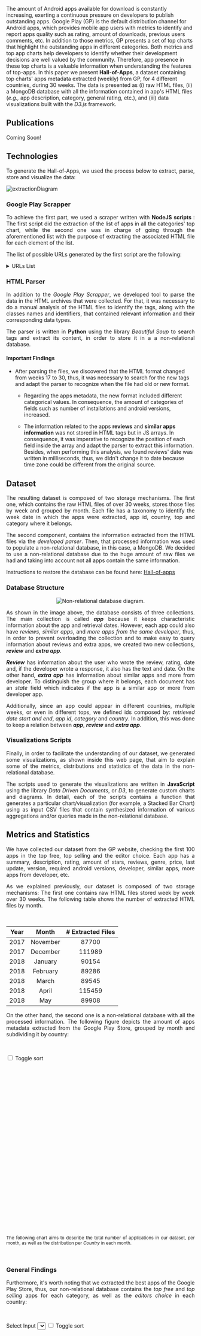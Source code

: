 
The amount of Android apps available for download is constantly increasing, exerting a continuous pressure on developers to publish outstanding apps. Google Play (GP) is the default distribution channel for Android apps, which provides mobile app users  with metrics to identify and report apps quality such as rating, amount of downloads, previous users comments, etc. In addition to those metrics, GP presents a set of top charts that highlight the outstanding apps in different categories. Both metrics and top app charts help developers to identify whether their development decisions are well valued by the community. Therefore, app presence in these top charts is a valuable information when understanding the features of top-apps. In this paper we present **Hall-of-Apps**, a dataset containing top charts' apps metadata extracted (weekly) from GP, for 4 different countries, during 30 weeks. The data is presented as (i) raw HTML files, (ii) a MongoDB database with all the information contained in app's HTML files (_e.g.,_ app description, category, general rating, etc.), and (iii) data visualizations built with the _D3.js_ framework.

## Publications
<p align="justify">
Coming Soon!
</p>

## Technologies
<p align="justify">
To generate the Hall-of-Apps, we used the process below to extract, parse, store and visualize the data:
</p>

![extractionDiagram](/assets/imgs/structural/extraction.jpg)

### Google Play Scrapper
<p align="justify">
  To achieve the first part, we used a scraper written with <strong>NodeJS scripts </strong>: The first script did the extraction of the list of apps in all the categories' top chart, while the second one was in charge of going through the aforementioned list with the purpose of extracting the associated HTML file for each element of the list.
</p>

<p align="justify">
The list of possible URLs generated by the first script are the following:
</p>

<details>
  <summary>URLs List</summary> <blockquote>
  
  ```yaml
[
    {
        "id": 1,
        "pathName": "editorChoice",
        "path": "https://play.google.com/store/apps/collection/promotion_3002800_editors_choice_apps?hl=en&gl=co",
        "country": "co"
    },
    {
        "id": 2,
        "pathName": "general_topFree",
        "path": "https://play.google.com/store/apps/collection/topselling_free?hl=en&gl=co",
        "country": "co"
    },
    {
        "id": 3,
        "pathName": "general_topSelling",
        "path": "https://play.google.com/store/apps/collection/topselling_paid?hl=en&gl=co",
        "country": "co"
    },
    {
        "id": 4,
        "pathName": "art_and_design_topFree",
        "path": "https://play.google.com/store/apps/category/ART_AND_DESIGN/collection/topselling_free?hl=en&gl=co",
        "country": "co"
    },
    {
        "id": 5,
        "pathName": "art_and_design_topSelling",
        "path": "https://play.google.com/store/apps/category/ART_AND_DESIGN/collection/topselling_paid?hl=en&gl=co",
        "country": "co"
    },
    {
        "id": 6,
        "pathName": "auto_and_vehicles_topFree",
        "path": "https://play.google.com/store/apps/category/AUTO_AND_VEHICLES/collection/topselling_free?hl=en&gl=co",
        "country": "co"
    },
    {
        "id": 7,
        "pathName": "auto_and_vehicles_topSelling",
        "path": "https://play.google.com/store/apps/category/AUTO_AND_VEHICLES/collection/topselling_paid?hl=en&gl=co",
        "country": "co"
    },
    {
        "id": 8,
        "pathName": "beauty_topFree",
        "path": "https://play.google.com/store/apps/category/BEAUTY/collection/topselling_free?hl=en&gl=co",
        "country": "co"
    },
    {
        "id": 9,
        "pathName": "beauty_topSelling",
        "path": "https://play.google.com/store/apps/category/BEAUTY/collection/topselling_paid?hl=en&gl=co",
        "country": "co"
    },
    {
        "id": 10,
        "pathName": "books_and_reference_topFree",
        "path": "https://play.google.com/store/apps/category/BOOKS_AND_REFERENCE/collection/topselling_free?hl=en&gl=co",
        "country": "co"
    },
    {
        "id": 11,
        "pathName": "books_and_reference_topSelling",
        "path": "https://play.google.com/store/apps/category/BOOKS_AND_REFERENCE/collection/topselling_paid?hl=en&gl=co",
        "country": "co"
    },
    {
        "id": 12,
        "pathName": "business_topFree",
        "path": "https://play.google.com/store/apps/category/BUSINESS/collection/topselling_free?hl=en&gl=co",
        "country": "co"
    },
    {
        "id": 13,
        "pathName": "business_topSelling",
        "path": "https://play.google.com/store/apps/category/BUSINESS/collection/topselling_paid?hl=en&gl=co",
        "country": "co"
    },
    {
        "id": 14,
        "pathName": "comics_topFree",
        "path": "https://play.google.com/store/apps/category/COMICS/collection/topselling_free?hl=en&gl=co",
        "country": "co"
    },
    {
        "id": 15,
        "pathName": "comics_topSelling",
        "path": "https://play.google.com/store/apps/category/COMICS/collection/topselling_paid?hl=en&gl=co",
        "country": "co"
    },
    {
        "id": 16,
        "pathName": "communication_topFree",
        "path": "https://play.google.com/store/apps/category/COMMUNICATION/collection/topselling_free?hl=en&gl=co",
        "country": "co"
    },
    {
        "id": 17,
        "pathName": "communication_topSelling",
        "path": "https://play.google.com/store/apps/category/COMMUNICATION/collection/topselling_paid?hl=en&gl=co",
        "country": "co"
    },
    {
        "id": 18,
        "pathName": "dating_topFree",
        "path": "https://play.google.com/store/apps/category/DATING/collection/topselling_free?hl=en&gl=co",
        "country": "co"
    },
    {
        "id": 19,
        "pathName": "dating_topSelling",
        "path": "https://play.google.com/store/apps/category/DATING/collection/topselling_paid?hl=en&gl=co",
        "country": "co"
    },
    {
        "id": 20,
        "pathName": "education_topFree",
        "path": "https://play.google.com/store/apps/category/EDUCATION/collection/topselling_free?hl=en&gl=co",
        "country": "co"
    },
    {
        "id": 21,
        "pathName": "education_topSelling",
        "path": "https://play.google.com/store/apps/category/EDUCATION/collection/topselling_paid?hl=en&gl=co",
        "country": "co"
    },
    {
        "id": 22,
        "pathName": "entertainment_topFree",
        "path": "https://play.google.com/store/apps/category/ENTERTAINMENT/collection/topselling_free?hl=en&gl=co",
        "country": "co"
    },
    {
        "id": 23,
        "pathName": "entertainment_topSelling",
        "path": "https://play.google.com/store/apps/category/ENTERTAINMENT/collection/topselling_paid?hl=en&gl=co",
        "country": "co"
    },
    {
        "id": 24,
        "pathName": "events_topFree",
        "path": "https://play.google.com/store/apps/category/EVENTS/collection/topselling_free?hl=en&gl=co",
        "country": "co"
    },
    {
        "id": 25,
        "pathName": "events_topSelling",
        "path": "https://play.google.com/store/apps/category/EVENTS/collection/topselling_paid?hl=en&gl=co",
        "country": "co"
    },
    {
        "id": 26,
        "pathName": "finance_topFree",
        "path": "https://play.google.com/store/apps/category/FINANCE/collection/topselling_free?hl=en&gl=co",
        "country": "co"
    },
    {
        "id": 27,
        "pathName": "finance_topSelling",
        "path": "https://play.google.com/store/apps/category/FINANCE/collection/topselling_paid?hl=en&gl=co",
        "country": "co"
    },
    {
        "id": 28,
        "pathName": "food_and_drink_topFree",
        "path": "https://play.google.com/store/apps/category/FOOD_AND_DRINK/collection/topselling_free?hl=en&gl=co",
        "country": "co"
    },
    {
        "id": 29,
        "pathName": "food_and_drink_topSelling",
        "path": "https://play.google.com/store/apps/category/FOOD_AND_DRINK/collection/topselling_paid?hl=en&gl=co",
        "country": "co"
    },
    {
        "id": 30,
        "pathName": "health_and_fitness_topFree",
        "path": "https://play.google.com/store/apps/category/HEALTH_AND_FITNESS/collection/topselling_free?hl=en&gl=co",
        "country": "co"
    },
    {
        "id": 31,
        "pathName": "health_and_fitness_topSelling",
        "path": "https://play.google.com/store/apps/category/HEALTH_AND_FITNESS/collection/topselling_paid?hl=en&gl=co",
        "country": "co"
    },
    {
        "id": 32,
        "pathName": "house_and_home_topFree",
        "path": "https://play.google.com/store/apps/category/HOUSE_AND_HOME/collection/topselling_free?hl=en&gl=co",
        "country": "co"
    },
    {
        "id": 33,
        "pathName": "house_and_home_topSelling",
        "path": "https://play.google.com/store/apps/category/HOUSE_AND_HOME/collection/topselling_paid?hl=en&gl=co",
        "country": "co"
    },
    {
        "id": 34,
        "pathName": "libraries_and_demo_topFree",
        "path": "https://play.google.com/store/apps/category/LIBRARIES_AND_DEMO/collection/topselling_free?hl=en&gl=co",
        "country": "co"
    },
    {
        "id": 35,
        "pathName": "libraries_and_demo_topSelling",
        "path": "https://play.google.com/store/apps/category/LIBRARIES_AND_DEMO/collection/topselling_paid?hl=en&gl=co",
        "country": "co"
    },
    {
        "id": 36,
        "pathName": "lifestyle_topFree",
        "path": "https://play.google.com/store/apps/category/LIFESTYLE/collection/topselling_free?hl=en&gl=co",
        "country": "co"
    },
    {
        "id": 37,
        "pathName": "lifestyle_topSelling",
        "path": "https://play.google.com/store/apps/category/LIFESTYLE/collection/topselling_paid?hl=en&gl=co",
        "country": "co"
    },
    {
        "id": 38,
        "pathName": "maps_and_navigation_topFree",
        "path": "https://play.google.com/store/apps/category/MAPS_AND_NAVIGATION/collection/topselling_free?hl=en&gl=co",
        "country": "co"
    },
    {
        "id": 39,
        "pathName": "maps_and_navigation_topSelling",
        "path": "https://play.google.com/store/apps/category/MAPS_AND_NAVIGATION/collection/topselling_paid?hl=en&gl=co",
        "country": "co"
    },
    {
        "id": 40,
        "pathName": "medical_topFree",
        "path": "https://play.google.com/store/apps/category/MEDICAL/collection/topselling_free?hl=en&gl=co",
        "country": "co"
    },
    {
        "id": 41,
        "pathName": "medical_topSelling",
        "path": "https://play.google.com/store/apps/category/MEDICAL/collection/topselling_paid?hl=en&gl=co",
        "country": "co"
    },
    {
        "id": 42,
        "pathName": "music_and_audio_topFree",
        "path": "https://play.google.com/store/apps/category/MUSIC_AND_AUDIO/collection/topselling_free?hl=en&gl=co",
        "country": "co"
    },
    {
        "id": 43,
        "pathName": "music_and_audio_topSelling",
        "path": "https://play.google.com/store/apps/category/MUSIC_AND_AUDIO/collection/topselling_paid?hl=en&gl=co",
        "country": "co"
    },
    {
        "id": 44,
        "pathName": "news_and_magazines_topFree",
        "path": "https://play.google.com/store/apps/category/NEWS_AND_MAGAZINES/collection/topselling_free?hl=en&gl=co",
        "country": "co"
    },
    {
        "id": 45,
        "pathName": "news_and_magazines_topSelling",
        "path": "https://play.google.com/store/apps/category/NEWS_AND_MAGAZINES/collection/topselling_paid?hl=en&gl=co",
        "country": "co"
    },
    {
        "id": 46,
        "pathName": "parenting_topFree",
        "path": "https://play.google.com/store/apps/category/PARENTING/collection/topselling_free?hl=en&gl=co",
        "country": "co"
    },
    {
        "id": 47,
        "pathName": "parenting_topSelling",
        "path": "https://play.google.com/store/apps/category/PARENTING/collection/topselling_paid?hl=en&gl=co",
        "country": "co"
    },
    {
        "id": 48,
        "pathName": "personalization_topFree",
        "path": "https://play.google.com/store/apps/category/PERSONALIZATION/collection/topselling_free?hl=en&gl=co",
        "country": "co"
    },
    {
        "id": 49,
        "pathName": "personalization_topSelling",
        "path": "https://play.google.com/store/apps/category/PERSONALIZATION/collection/topselling_paid?hl=en&gl=co",
        "country": "co"
    },
    {
        "id": 50,
        "pathName": "photography_topFree",
        "path": "https://play.google.com/store/apps/category/PHOTOGRAPHY/collection/topselling_free?hl=en&gl=co",
        "country": "co"
    },
    {
        "id": 51,
        "pathName": "photography_topSelling",
        "path": "https://play.google.com/store/apps/category/PHOTOGRAPHY/collection/topselling_paid?hl=en&gl=co",
        "country": "co"
    },
    {
        "id": 52,
        "pathName": "productivity_topFree",
        "path": "https://play.google.com/store/apps/category/PRODUCTIVITY/collection/topselling_free?hl=en&gl=co",
        "country": "co"
    },
    {
        "id": 53,
        "pathName": "productivity_topSelling",
        "path": "https://play.google.com/store/apps/category/PRODUCTIVITY/collection/topselling_paid?hl=en&gl=co",
        "country": "co"
    },
    {
        "id": 54,
        "pathName": "shopping_topFree",
        "path": "https://play.google.com/store/apps/category/SHOPPING/collection/topselling_free?hl=en&gl=co",
        "country": "co"
    },
    {
        "id": 55,
        "pathName": "shopping_topSelling",
        "path": "https://play.google.com/store/apps/category/SHOPPING/collection/topselling_paid?hl=en&gl=co",
        "country": "co"
    },
    {
        "id": 56,
        "pathName": "social_topFree",
        "path": "https://play.google.com/store/apps/category/SOCIAL/collection/topselling_free?hl=en&gl=co",
        "country": "co"
    },
    {
        "id": 57,
        "pathName": "social_topSelling",
        "path": "https://play.google.com/store/apps/category/SOCIAL/collection/topselling_paid?hl=en&gl=co",
        "country": "co"
    },
    {
        "id": 58,
        "pathName": "sports_topFree",
        "path": "https://play.google.com/store/apps/category/SPORTS/collection/topselling_free?hl=en&gl=co",
        "country": "co"
    },
    {
        "id": 59,
        "pathName": "sports_topSelling",
        "path": "https://play.google.com/store/apps/category/SPORTS/collection/topselling_paid?hl=en&gl=co",
        "country": "co"
    },
    {
        "id": 60,
        "pathName": "tools_topFree",
        "path": "https://play.google.com/store/apps/category/TOOLS/collection/topselling_free?hl=en&gl=co",
        "country": "co"
    },
    {
        "id": 61,
        "pathName": "tools_topSelling",
        "path": "https://play.google.com/store/apps/category/TOOLS/collection/topselling_paid?hl=en&gl=co",
        "country": "co"
    },
    {
        "id": 62,
        "pathName": "travel_and_local_topFree",
        "path": "https://play.google.com/store/apps/category/TRAVEL_AND_LOCAL/collection/topselling_free?hl=en&gl=co",
        "country": "co"
    },
    {
        "id": 63,
        "pathName": "travel_and_local_topSelling",
        "path": "https://play.google.com/store/apps/category/TRAVEL_AND_LOCAL/collection/topselling_paid?hl=en&gl=co",
        "country": "co"
    },
    {
        "id": 64,
        "pathName": "video_players_topFree",
        "path": "https://play.google.com/store/apps/category/VIDEO_PLAYERS/collection/topselling_free?hl=en&gl=co",
        "country": "co"
    },
    {
        "id": 65,
        "pathName": "video_players_topSelling",
        "path": "https://play.google.com/store/apps/category/VIDEO_PLAYERS/collection/topselling_paid?hl=en&gl=co",
        "country": "co"
    },
    {
        "id": 66,
        "pathName": "weather_topFree",
        "path": "https://play.google.com/store/apps/category/WEATHER/collection/topselling_free?hl=en&gl=co",
        "country": "co"
    },
    {
        "id": 67,
        "pathName": "weather_topSelling",
        "path": "https://play.google.com/store/apps/category/WEATHER/collection/topselling_paid?hl=en&gl=co",
        "country": "co"
    },
    {
        "id": 68,
        "pathName": "editorChoice",
        "path": "https://play.google.com/store/apps/collection/promotion_3002800_editors_choice_apps?hl=en&gl=us",
        "country": "us"
    },
    {
        "id": 69,
        "pathName": "general_topFree",
        "path": "https://play.google.com/store/apps/collection/topselling_free?hl=en&gl=us",
        "country": "us"
    },
    {
        "id": 70,
        "pathName": "general_topSelling",
        "path": "https://play.google.com/store/apps/collection/topselling_paid?hl=en&gl=us",
        "country": "us"
    },
    {
        "id": 71,
        "pathName": "art_and_design_topFree",
        "path": "https://play.google.com/store/apps/category/ART_AND_DESIGN/collection/topselling_free?hl=en&gl=us",
        "country": "us"
    },
    {
        "id": 72,
        "pathName": "art_and_design_topSelling",
        "path": "https://play.google.com/store/apps/category/ART_AND_DESIGN/collection/topselling_paid?hl=en&gl=us",
        "country": "us"
    },
    {
        "id": 73,
        "pathName": "auto_and_vehicles_topFree",
        "path": "https://play.google.com/store/apps/category/AUTO_AND_VEHICLES/collection/topselling_free?hl=en&gl=us",
        "country": "us"
    },
    {
        "id": 74,
        "pathName": "auto_and_vehicles_topSelling",
        "path": "https://play.google.com/store/apps/category/AUTO_AND_VEHICLES/collection/topselling_paid?hl=en&gl=us",
        "country": "us"
    },
    {
        "id": 75,
        "pathName": "beauty_topFree",
        "path": "https://play.google.com/store/apps/category/BEAUTY/collection/topselling_free?hl=en&gl=us",
        "country": "us"
    },
    {
        "id": 76,
        "pathName": "beauty_topSelling",
        "path": "https://play.google.com/store/apps/category/BEAUTY/collection/topselling_paid?hl=en&gl=us",
        "country": "us"
    },
    {
        "id": 77,
        "pathName": "books_and_reference_topFree",
        "path": "https://play.google.com/store/apps/category/BOOKS_AND_REFERENCE/collection/topselling_free?hl=en&gl=us",
        "country": "us"
    },
    {
        "id": 78,
        "pathName": "books_and_reference_topSelling",
        "path": "https://play.google.com/store/apps/category/BOOKS_AND_REFERENCE/collection/topselling_paid?hl=en&gl=us",
        "country": "us"
    },
    {
        "id": 79,
        "pathName": "business_topFree",
        "path": "https://play.google.com/store/apps/category/BUSINESS/collection/topselling_free?hl=en&gl=us",
        "country": "us"
    },
    {
        "id": 80,
        "pathName": "business_topSelling",
        "path": "https://play.google.com/store/apps/category/BUSINESS/collection/topselling_paid?hl=en&gl=us",
        "country": "us"
    },
    {
        "id": 81,
        "pathName": "comics_topFree",
        "path": "https://play.google.com/store/apps/category/COMICS/collection/topselling_free?hl=en&gl=us",
        "country": "us"
    },
    {
        "id": 82,
        "pathName": "comics_topSelling",
        "path": "https://play.google.com/store/apps/category/COMICS/collection/topselling_paid?hl=en&gl=us",
        "country": "us"
    },
    {
        "id": 83,
        "pathName": "communication_topFree",
        "path": "https://play.google.com/store/apps/category/COMMUNICATION/collection/topselling_free?hl=en&gl=us",
        "country": "us"
    },
    {
        "id": 84,
        "pathName": "communication_topSelling",
        "path": "https://play.google.com/store/apps/category/COMMUNICATION/collection/topselling_paid?hl=en&gl=us",
        "country": "us"
    },
    {
        "id": 85,
        "pathName": "dating_topFree",
        "path": "https://play.google.com/store/apps/category/DATING/collection/topselling_free?hl=en&gl=us",
        "country": "us"
    },
    {
        "id": 86,
        "pathName": "dating_topSelling",
        "path": "https://play.google.com/store/apps/category/DATING/collection/topselling_paid?hl=en&gl=us",
        "country": "us"
    },
    {
        "id": 87,
        "pathName": "education_topFree",
        "path": "https://play.google.com/store/apps/category/EDUCATION/collection/topselling_free?hl=en&gl=us",
        "country": "us"
    },
    {
        "id": 88,
        "pathName": "education_topSelling",
        "path": "https://play.google.com/store/apps/category/EDUCATION/collection/topselling_paid?hl=en&gl=us",
        "country": "us"
    },
    {
        "id": 89,
        "pathName": "entertainment_topFree",
        "path": "https://play.google.com/store/apps/category/ENTERTAINMENT/collection/topselling_free?hl=en&gl=us",
        "country": "us"
    },
    {
        "id": 90,
        "pathName": "entertainment_topSelling",
        "path": "https://play.google.com/store/apps/category/ENTERTAINMENT/collection/topselling_paid?hl=en&gl=us",
        "country": "us"
    },
    {
        "id": 91,
        "pathName": "events_topFree",
        "path": "https://play.google.com/store/apps/category/EVENTS/collection/topselling_free?hl=en&gl=us",
        "country": "us"
    },
    {
        "id": 92,
        "pathName": "events_topSelling",
        "path": "https://play.google.com/store/apps/category/EVENTS/collection/topselling_paid?hl=en&gl=us",
        "country": "us"
    },
    {
        "id": 93,
        "pathName": "finance_topFree",
        "path": "https://play.google.com/store/apps/category/FINANCE/collection/topselling_free?hl=en&gl=us",
        "country": "us"
    },
    {
        "id": 94,
        "pathName": "finance_topSelling",
        "path": "https://play.google.com/store/apps/category/FINANCE/collection/topselling_paid?hl=en&gl=us",
        "country": "us"
    },
    {
        "id": 95,
        "pathName": "food_and_drink_topFree",
        "path": "https://play.google.com/store/apps/category/FOOD_AND_DRINK/collection/topselling_free?hl=en&gl=us",
        "country": "us"
    },
    {
        "id": 96,
        "pathName": "food_and_drink_topSelling",
        "path": "https://play.google.com/store/apps/category/FOOD_AND_DRINK/collection/topselling_paid?hl=en&gl=us",
        "country": "us"
    },
    {
        "id": 97,
        "pathName": "health_and_fitness_topFree",
        "path": "https://play.google.com/store/apps/category/HEALTH_AND_FITNESS/collection/topselling_free?hl=en&gl=us",
        "country": "us"
    },
    {
        "id": 98,
        "pathName": "health_and_fitness_topSelling",
        "path": "https://play.google.com/store/apps/category/HEALTH_AND_FITNESS/collection/topselling_paid?hl=en&gl=us",
        "country": "us"
    },
    {
        "id": 99,
        "pathName": "house_and_home_topFree",
        "path": "https://play.google.com/store/apps/category/HOUSE_AND_HOME/collection/topselling_free?hl=en&gl=us",
        "country": "us"
    },
    {
        "id": 100,
        "pathName": "house_and_home_topSelling",
        "path": "https://play.google.com/store/apps/category/HOUSE_AND_HOME/collection/topselling_paid?hl=en&gl=us",
        "country": "us"
    },
    {
        "id": 101,
        "pathName": "libraries_and_demo_topFree",
        "path": "https://play.google.com/store/apps/category/LIBRARIES_AND_DEMO/collection/topselling_free?hl=en&gl=us",
        "country": "us"
    },
    {
        "id": 102,
        "pathName": "libraries_and_demo_topSelling",
        "path": "https://play.google.com/store/apps/category/LIBRARIES_AND_DEMO/collection/topselling_paid?hl=en&gl=us",
        "country": "us"
    },
    {
        "id": 103,
        "pathName": "lifestyle_topFree",
        "path": "https://play.google.com/store/apps/category/LIFESTYLE/collection/topselling_free?hl=en&gl=us",
        "country": "us"
    },
    {
        "id": 104,
        "pathName": "lifestyle_topSelling",
        "path": "https://play.google.com/store/apps/category/LIFESTYLE/collection/topselling_paid?hl=en&gl=us",
        "country": "us"
    },
    {
        "id": 105,
        "pathName": "maps_and_navigation_topFree",
        "path": "https://play.google.com/store/apps/category/MAPS_AND_NAVIGATION/collection/topselling_free?hl=en&gl=us",
        "country": "us"
    },
    {
        "id": 106,
        "pathName": "maps_and_navigation_topSelling",
        "path": "https://play.google.com/store/apps/category/MAPS_AND_NAVIGATION/collection/topselling_paid?hl=en&gl=us",
        "country": "us"
    },
    {
        "id": 107,
        "pathName": "medical_topFree",
        "path": "https://play.google.com/store/apps/category/MEDICAL/collection/topselling_free?hl=en&gl=us",
        "country": "us"
    },
    {
        "id": 108,
        "pathName": "medical_topSelling",
        "path": "https://play.google.com/store/apps/category/MEDICAL/collection/topselling_paid?hl=en&gl=us",
        "country": "us"
    },
    {
        "id": 109,
        "pathName": "music_and_audio_topFree",
        "path": "https://play.google.com/store/apps/category/MUSIC_AND_AUDIO/collection/topselling_free?hl=en&gl=us",
        "country": "us"
    },
    {
        "id": 110,
        "pathName": "music_and_audio_topSelling",
        "path": "https://play.google.com/store/apps/category/MUSIC_AND_AUDIO/collection/topselling_paid?hl=en&gl=us",
        "country": "us"
    },
    {
        "id": 111,
        "pathName": "news_and_magazines_topFree",
        "path": "https://play.google.com/store/apps/category/NEWS_AND_MAGAZINES/collection/topselling_free?hl=en&gl=us",
        "country": "us"
    },
    {
        "id": 112,
        "pathName": "news_and_magazines_topSelling",
        "path": "https://play.google.com/store/apps/category/NEWS_AND_MAGAZINES/collection/topselling_paid?hl=en&gl=us",
        "country": "us"
    },
    {
        "id": 113,
        "pathName": "parenting_topFree",
        "path": "https://play.google.com/store/apps/category/PARENTING/collection/topselling_free?hl=en&gl=us",
        "country": "us"
    },
    {
        "id": 114,
        "pathName": "parenting_topSelling",
        "path": "https://play.google.com/store/apps/category/PARENTING/collection/topselling_paid?hl=en&gl=us",
        "country": "us"
    },
    {
        "id": 115,
        "pathName": "personalization_topFree",
        "path": "https://play.google.com/store/apps/category/PERSONALIZATION/collection/topselling_free?hl=en&gl=us",
        "country": "us"
    },
    {
        "id": 116,
        "pathName": "personalization_topSelling",
        "path": "https://play.google.com/store/apps/category/PERSONALIZATION/collection/topselling_paid?hl=en&gl=us",
        "country": "us"
    },
    {
        "id": 117,
        "pathName": "photography_topFree",
        "path": "https://play.google.com/store/apps/category/PHOTOGRAPHY/collection/topselling_free?hl=en&gl=us",
        "country": "us"
    },
    {
        "id": 118,
        "pathName": "photography_topSelling",
        "path": "https://play.google.com/store/apps/category/PHOTOGRAPHY/collection/topselling_paid?hl=en&gl=us",
        "country": "us"
    },
    {
        "id": 119,
        "pathName": "productivity_topFree",
        "path": "https://play.google.com/store/apps/category/PRODUCTIVITY/collection/topselling_free?hl=en&gl=us",
        "country": "us"
    },
    {
        "id": 120,
        "pathName": "productivity_topSelling",
        "path": "https://play.google.com/store/apps/category/PRODUCTIVITY/collection/topselling_paid?hl=en&gl=us",
        "country": "us"
    },
    {
        "id": 121,
        "pathName": "shopping_topFree",
        "path": "https://play.google.com/store/apps/category/SHOPPING/collection/topselling_free?hl=en&gl=us",
        "country": "us"
    },
    {
        "id": 122,
        "pathName": "shopping_topSelling",
        "path": "https://play.google.com/store/apps/category/SHOPPING/collection/topselling_paid?hl=en&gl=us",
        "country": "us"
    },
    {
        "id": 123,
        "pathName": "social_topFree",
        "path": "https://play.google.com/store/apps/category/SOCIAL/collection/topselling_free?hl=en&gl=us",
        "country": "us"
    },
    {
        "id": 124,
        "pathName": "social_topSelling",
        "path": "https://play.google.com/store/apps/category/SOCIAL/collection/topselling_paid?hl=en&gl=us",
        "country": "us"
    },
    {
        "id": 125,
        "pathName": "sports_topFree",
        "path": "https://play.google.com/store/apps/category/SPORTS/collection/topselling_free?hl=en&gl=us",
        "country": "us"
    },
    {
        "id": 126,
        "pathName": "sports_topSelling",
        "path": "https://play.google.com/store/apps/category/SPORTS/collection/topselling_paid?hl=en&gl=us",
        "country": "us"
    },
    {
        "id": 127,
        "pathName": "tools_topFree",
        "path": "https://play.google.com/store/apps/category/TOOLS/collection/topselling_free?hl=en&gl=us",
        "country": "us"
    },
    {
        "id": 128,
        "pathName": "tools_topSelling",
        "path": "https://play.google.com/store/apps/category/TOOLS/collection/topselling_paid?hl=en&gl=us",
        "country": "us"
    },
    {
        "id": 129,
        "pathName": "travel_and_local_topFree",
        "path": "https://play.google.com/store/apps/category/TRAVEL_AND_LOCAL/collection/topselling_free?hl=en&gl=us",
        "country": "us"
    },
    {
        "id": 130,
        "pathName": "travel_and_local_topSelling",
        "path": "https://play.google.com/store/apps/category/TRAVEL_AND_LOCAL/collection/topselling_paid?hl=en&gl=us",
        "country": "us"
    },
    {
        "id": 131,
        "pathName": "video_players_topFree",
        "path": "https://play.google.com/store/apps/category/VIDEO_PLAYERS/collection/topselling_free?hl=en&gl=us",
        "country": "us"
    },
    {
        "id": 132,
        "pathName": "video_players_topSelling",
        "path": "https://play.google.com/store/apps/category/VIDEO_PLAYERS/collection/topselling_paid?hl=en&gl=us",
        "country": "us"
    },
    {
        "id": 133,
        "pathName": "weather_topFree",
        "path": "https://play.google.com/store/apps/category/WEATHER/collection/topselling_free?hl=en&gl=us",
        "country": "us"
    },
    {
        "id": 134,
        "pathName": "weather_topSelling",
        "path": "https://play.google.com/store/apps/category/WEATHER/collection/topselling_paid?hl=en&gl=us",
        "country": "us"
    },
    {
        "id": 135,
        "pathName": "editorChoice",
        "path": "https://play.google.com/store/apps/collection/promotion_3002800_editors_choice_apps?hl=en&gl=br",
        "country": "br"
    },
    {
        "id": 136,
        "pathName": "general_topFree",
        "path": "https://play.google.com/store/apps/collection/topselling_free?hl=en&gl=br",
        "country": "br"
    },
    {
        "id": 137,
        "pathName": "general_topSelling",
        "path": "https://play.google.com/store/apps/collection/topselling_paid?hl=en&gl=br",
        "country": "br"
    },
    {
        "id": 138,
        "pathName": "art_and_design_topFree",
        "path": "https://play.google.com/store/apps/category/ART_AND_DESIGN/collection/topselling_free?hl=en&gl=br",
        "country": "br"
    },
    {
        "id": 139,
        "pathName": "art_and_design_topSelling",
        "path": "https://play.google.com/store/apps/category/ART_AND_DESIGN/collection/topselling_paid?hl=en&gl=br",
        "country": "br"
    },
    {
        "id": 140,
        "pathName": "auto_and_vehicles_topFree",
        "path": "https://play.google.com/store/apps/category/AUTO_AND_VEHICLES/collection/topselling_free?hl=en&gl=br",
        "country": "br"
    },
    {
        "id": 141,
        "pathName": "auto_and_vehicles_topSelling",
        "path": "https://play.google.com/store/apps/category/AUTO_AND_VEHICLES/collection/topselling_paid?hl=en&gl=br",
        "country": "br"
    },
    {
        "id": 142,
        "pathName": "beauty_topFree",
        "path": "https://play.google.com/store/apps/category/BEAUTY/collection/topselling_free?hl=en&gl=br",
        "country": "br"
    },
    {
        "id": 143,
        "pathName": "beauty_topSelling",
        "path": "https://play.google.com/store/apps/category/BEAUTY/collection/topselling_paid?hl=en&gl=br",
        "country": "br"
    },
    {
        "id": 144,
        "pathName": "books_and_reference_topFree",
        "path": "https://play.google.com/store/apps/category/BOOKS_AND_REFERENCE/collection/topselling_free?hl=en&gl=br",
        "country": "br"
    },
    {
        "id": 145,
        "pathName": "books_and_reference_topSelling",
        "path": "https://play.google.com/store/apps/category/BOOKS_AND_REFERENCE/collection/topselling_paid?hl=en&gl=br",
        "country": "br"
    },
    {
        "id": 146,
        "pathName": "business_topFree",
        "path": "https://play.google.com/store/apps/category/BUSINESS/collection/topselling_free?hl=en&gl=br",
        "country": "br"
    },
    {
        "id": 147,
        "pathName": "business_topSelling",
        "path": "https://play.google.com/store/apps/category/BUSINESS/collection/topselling_paid?hl=en&gl=br",
        "country": "br"
    },
    {
        "id": 148,
        "pathName": "comics_topFree",
        "path": "https://play.google.com/store/apps/category/COMICS/collection/topselling_free?hl=en&gl=br",
        "country": "br"
    },
    {
        "id": 149,
        "pathName": "comics_topSelling",
        "path": "https://play.google.com/store/apps/category/COMICS/collection/topselling_paid?hl=en&gl=br",
        "country": "br"
    },
    {
        "id": 150,
        "pathName": "communication_topFree",
        "path": "https://play.google.com/store/apps/category/COMMUNICATION/collection/topselling_free?hl=en&gl=br",
        "country": "br"
    },
    {
        "id": 151,
        "pathName": "communication_topSelling",
        "path": "https://play.google.com/store/apps/category/COMMUNICATION/collection/topselling_paid?hl=en&gl=br",
        "country": "br"
    },
    {
        "id": 152,
        "pathName": "dating_topFree",
        "path": "https://play.google.com/store/apps/category/DATING/collection/topselling_free?hl=en&gl=br",
        "country": "br"
    },
    {
        "id": 153,
        "pathName": "dating_topSelling",
        "path": "https://play.google.com/store/apps/category/DATING/collection/topselling_paid?hl=en&gl=br",
        "country": "br"
    },
    {
        "id": 154,
        "pathName": "education_topFree",
        "path": "https://play.google.com/store/apps/category/EDUCATION/collection/topselling_free?hl=en&gl=br",
        "country": "br"
    },
    {
        "id": 155,
        "pathName": "education_topSelling",
        "path": "https://play.google.com/store/apps/category/EDUCATION/collection/topselling_paid?hl=en&gl=br",
        "country": "br"
    },
    {
        "id": 156,
        "pathName": "entertainment_topFree",
        "path": "https://play.google.com/store/apps/category/ENTERTAINMENT/collection/topselling_free?hl=en&gl=br",
        "country": "br"
    },
    {
        "id": 157,
        "pathName": "entertainment_topSelling",
        "path": "https://play.google.com/store/apps/category/ENTERTAINMENT/collection/topselling_paid?hl=en&gl=br",
        "country": "br"
    },
    {
        "id": 158,
        "pathName": "events_topFree",
        "path": "https://play.google.com/store/apps/category/EVENTS/collection/topselling_free?hl=en&gl=br",
        "country": "br"
    },
    {
        "id": 159,
        "pathName": "events_topSelling",
        "path": "https://play.google.com/store/apps/category/EVENTS/collection/topselling_paid?hl=en&gl=br",
        "country": "br"
    },
    {
        "id": 160,
        "pathName": "finance_topFree",
        "path": "https://play.google.com/store/apps/category/FINANCE/collection/topselling_free?hl=en&gl=br",
        "country": "br"
    },
    {
        "id": 161,
        "pathName": "finance_topSelling",
        "path": "https://play.google.com/store/apps/category/FINANCE/collection/topselling_paid?hl=en&gl=br",
        "country": "br"
    },
    {
        "id": 162,
        "pathName": "food_and_drink_topFree",
        "path": "https://play.google.com/store/apps/category/FOOD_AND_DRINK/collection/topselling_free?hl=en&gl=br",
        "country": "br"
    },
    {
        "id": 163,
        "pathName": "food_and_drink_topSelling",
        "path": "https://play.google.com/store/apps/category/FOOD_AND_DRINK/collection/topselling_paid?hl=en&gl=br",
        "country": "br"
    },
    {
        "id": 164,
        "pathName": "health_and_fitness_topFree",
        "path": "https://play.google.com/store/apps/category/HEALTH_AND_FITNESS/collection/topselling_free?hl=en&gl=br",
        "country": "br"
    },
    {
        "id": 165,
        "pathName": "health_and_fitness_topSelling",
        "path": "https://play.google.com/store/apps/category/HEALTH_AND_FITNESS/collection/topselling_paid?hl=en&gl=br",
        "country": "br"
    },
    {
        "id": 166,
        "pathName": "house_and_home_topFree",
        "path": "https://play.google.com/store/apps/category/HOUSE_AND_HOME/collection/topselling_free?hl=en&gl=br",
        "country": "br"
    },
    {
        "id": 167,
        "pathName": "house_and_home_topSelling",
        "path": "https://play.google.com/store/apps/category/HOUSE_AND_HOME/collection/topselling_paid?hl=en&gl=br",
        "country": "br"
    },
    {
        "id": 168,
        "pathName": "libraries_and_demo_topFree",
        "path": "https://play.google.com/store/apps/category/LIBRARIES_AND_DEMO/collection/topselling_free?hl=en&gl=br",
        "country": "br"
    },
    {
        "id": 169,
        "pathName": "libraries_and_demo_topSelling",
        "path": "https://play.google.com/store/apps/category/LIBRARIES_AND_DEMO/collection/topselling_paid?hl=en&gl=br",
        "country": "br"
    },
    {
        "id": 170,
        "pathName": "lifestyle_topFree",
        "path": "https://play.google.com/store/apps/category/LIFESTYLE/collection/topselling_free?hl=en&gl=br",
        "country": "br"
    },
    {
        "id": 171,
        "pathName": "lifestyle_topSelling",
        "path": "https://play.google.com/store/apps/category/LIFESTYLE/collection/topselling_paid?hl=en&gl=br",
        "country": "br"
    },
    {
        "id": 172,
        "pathName": "maps_and_navigation_topFree",
        "path": "https://play.google.com/store/apps/category/MAPS_AND_NAVIGATION/collection/topselling_free?hl=en&gl=br",
        "country": "br"
    },
    {
        "id": 173,
        "pathName": "maps_and_navigation_topSelling",
        "path": "https://play.google.com/store/apps/category/MAPS_AND_NAVIGATION/collection/topselling_paid?hl=en&gl=br",
        "country": "br"
    },
    {
        "id": 174,
        "pathName": "medical_topFree",
        "path": "https://play.google.com/store/apps/category/MEDICAL/collection/topselling_free?hl=en&gl=br",
        "country": "br"
    },
    {
        "id": 175,
        "pathName": "medical_topSelling",
        "path": "https://play.google.com/store/apps/category/MEDICAL/collection/topselling_paid?hl=en&gl=br",
        "country": "br"
    },
    {
        "id": 176,
        "pathName": "music_and_audio_topFree",
        "path": "https://play.google.com/store/apps/category/MUSIC_AND_AUDIO/collection/topselling_free?hl=en&gl=br",
        "country": "br"
    },
    {
        "id": 177,
        "pathName": "music_and_audio_topSelling",
        "path": "https://play.google.com/store/apps/category/MUSIC_AND_AUDIO/collection/topselling_paid?hl=en&gl=br",
        "country": "br"
    },
    {
        "id": 178,
        "pathName": "news_and_magazines_topFree",
        "path": "https://play.google.com/store/apps/category/NEWS_AND_MAGAZINES/collection/topselling_free?hl=en&gl=br",
        "country": "br"
    },
    {
        "id": 179,
        "pathName": "news_and_magazines_topSelling",
        "path": "https://play.google.com/store/apps/category/NEWS_AND_MAGAZINES/collection/topselling_paid?hl=en&gl=br",
        "country": "br"
    },
    {
        "id": 180,
        "pathName": "parenting_topFree",
        "path": "https://play.google.com/store/apps/category/PARENTING/collection/topselling_free?hl=en&gl=br",
        "country": "br"
    },
    {
        "id": 181,
        "pathName": "parenting_topSelling",
        "path": "https://play.google.com/store/apps/category/PARENTING/collection/topselling_paid?hl=en&gl=br",
        "country": "br"
    },
    {
        "id": 182,
        "pathName": "personalization_topFree",
        "path": "https://play.google.com/store/apps/category/PERSONALIZATION/collection/topselling_free?hl=en&gl=br",
        "country": "br"
    },
    {
        "id": 183,
        "pathName": "personalization_topSelling",
        "path": "https://play.google.com/store/apps/category/PERSONALIZATION/collection/topselling_paid?hl=en&gl=br",
        "country": "br"
    },
    {
        "id": 184,
        "pathName": "photography_topFree",
        "path": "https://play.google.com/store/apps/category/PHOTOGRAPHY/collection/topselling_free?hl=en&gl=br",
        "country": "br"
    },
    {
        "id": 185,
        "pathName": "photography_topSelling",
        "path": "https://play.google.com/store/apps/category/PHOTOGRAPHY/collection/topselling_paid?hl=en&gl=br",
        "country": "br"
    },
    {
        "id": 186,
        "pathName": "productivity_topFree",
        "path": "https://play.google.com/store/apps/category/PRODUCTIVITY/collection/topselling_free?hl=en&gl=br",
        "country": "br"
    },
    {
        "id": 187,
        "pathName": "productivity_topSelling",
        "path": "https://play.google.com/store/apps/category/PRODUCTIVITY/collection/topselling_paid?hl=en&gl=br",
        "country": "br"
    },
    {
        "id": 188,
        "pathName": "shopping_topFree",
        "path": "https://play.google.com/store/apps/category/SHOPPING/collection/topselling_free?hl=en&gl=br",
        "country": "br"
    },
    {
        "id": 189,
        "pathName": "shopping_topSelling",
        "path": "https://play.google.com/store/apps/category/SHOPPING/collection/topselling_paid?hl=en&gl=br",
        "country": "br"
    },
    {
        "id": 190,
        "pathName": "social_topFree",
        "path": "https://play.google.com/store/apps/category/SOCIAL/collection/topselling_free?hl=en&gl=br",
        "country": "br"
    },
    {
        "id": 191,
        "pathName": "social_topSelling",
        "path": "https://play.google.com/store/apps/category/SOCIAL/collection/topselling_paid?hl=en&gl=br",
        "country": "br"
    },
    {
        "id": 192,
        "pathName": "sports_topFree",
        "path": "https://play.google.com/store/apps/category/SPORTS/collection/topselling_free?hl=en&gl=br",
        "country": "br"
    },
    {
        "id": 193,
        "pathName": "sports_topSelling",
        "path": "https://play.google.com/store/apps/category/SPORTS/collection/topselling_paid?hl=en&gl=br",
        "country": "br"
    },
    {
        "id": 194,
        "pathName": "tools_topFree",
        "path": "https://play.google.com/store/apps/category/TOOLS/collection/topselling_free?hl=en&gl=br",
        "country": "br"
    },
    {
        "id": 195,
        "pathName": "tools_topSelling",
        "path": "https://play.google.com/store/apps/category/TOOLS/collection/topselling_paid?hl=en&gl=br",
        "country": "br"
    },
    {
        "id": 196,
        "pathName": "travel_and_local_topFree",
        "path": "https://play.google.com/store/apps/category/TRAVEL_AND_LOCAL/collection/topselling_free?hl=en&gl=br",
        "country": "br"
    },
    {
        "id": 197,
        "pathName": "travel_and_local_topSelling",
        "path": "https://play.google.com/store/apps/category/TRAVEL_AND_LOCAL/collection/topselling_paid?hl=en&gl=br",
        "country": "br"
    },
    {
        "id": 198,
        "pathName": "video_players_topFree",
        "path": "https://play.google.com/store/apps/category/VIDEO_PLAYERS/collection/topselling_free?hl=en&gl=br",
        "country": "br"
    },
    {
        "id": 199,
        "pathName": "video_players_topSelling",
        "path": "https://play.google.com/store/apps/category/VIDEO_PLAYERS/collection/topselling_paid?hl=en&gl=br",
        "country": "br"
    },
    {
        "id": 200,
        "pathName": "weather_topFree",
        "path": "https://play.google.com/store/apps/category/WEATHER/collection/topselling_free?hl=en&gl=br",
        "country": "br"
    },
    {
        "id": 201,
        "pathName": "weather_topSelling",
        "path": "https://play.google.com/store/apps/category/WEATHER/collection/topselling_paid?hl=en&gl=br",
        "country": "br"
    },
    {
        "id": 202,
        "pathName": "editorChoice",
        "path": "https://play.google.com/store/apps/collection/promotion_3002800_editors_choice_apps?hl=en&gl=de",
        "country": "de"
    },
    {
        "id": 203,
        "pathName": "general_topFree",
        "path": "https://play.google.com/store/apps/collection/topselling_free?hl=en&gl=de",
        "country": "de"
    },
    {
        "id": 204,
        "pathName": "general_topSelling",
        "path": "https://play.google.com/store/apps/collection/topselling_paid?hl=en&gl=de",
        "country": "de"
    },
    {
        "id": 205,
        "pathName": "art_and_design_topFree",
        "path": "https://play.google.com/store/apps/category/ART_AND_DESIGN/collection/topselling_free?hl=en&gl=de",
        "country": "de"
    },
    {
        "id": 206,
        "pathName": "art_and_design_topSelling",
        "path": "https://play.google.com/store/apps/category/ART_AND_DESIGN/collection/topselling_paid?hl=en&gl=de",
        "country": "de"
    },
    {
        "id": 207,
        "pathName": "auto_and_vehicles_topFree",
        "path": "https://play.google.com/store/apps/category/AUTO_AND_VEHICLES/collection/topselling_free?hl=en&gl=de",
        "country": "de"
    },
    {
        "id": 208,
        "pathName": "auto_and_vehicles_topSelling",
        "path": "https://play.google.com/store/apps/category/AUTO_AND_VEHICLES/collection/topselling_paid?hl=en&gl=de",
        "country": "de"
    },
    {
        "id": 209,
        "pathName": "beauty_topFree",
        "path": "https://play.google.com/store/apps/category/BEAUTY/collection/topselling_free?hl=en&gl=de",
        "country": "de"
    },
    {
        "id": 210,
        "pathName": "beauty_topSelling",
        "path": "https://play.google.com/store/apps/category/BEAUTY/collection/topselling_paid?hl=en&gl=de",
        "country": "de"
    },
    {
        "id": 211,
        "pathName": "books_and_reference_topFree",
        "path": "https://play.google.com/store/apps/category/BOOKS_AND_REFERENCE/collection/topselling_free?hl=en&gl=de",
        "country": "de"
    },
    {
        "id": 212,
        "pathName": "books_and_reference_topSelling",
        "path": "https://play.google.com/store/apps/category/BOOKS_AND_REFERENCE/collection/topselling_paid?hl=en&gl=de",
        "country": "de"
    },
    {
        "id": 213,
        "pathName": "business_topFree",
        "path": "https://play.google.com/store/apps/category/BUSINESS/collection/topselling_free?hl=en&gl=de",
        "country": "de"
    },
    {
        "id": 214,
        "pathName": "business_topSelling",
        "path": "https://play.google.com/store/apps/category/BUSINESS/collection/topselling_paid?hl=en&gl=de",
        "country": "de"
    },
    {
        "id": 215,
        "pathName": "comics_topFree",
        "path": "https://play.google.com/store/apps/category/COMICS/collection/topselling_free?hl=en&gl=de",
        "country": "de"
    },
    {
        "id": 216,
        "pathName": "comics_topSelling",
        "path": "https://play.google.com/store/apps/category/COMICS/collection/topselling_paid?hl=en&gl=de",
        "country": "de"
    },
    {
        "id": 217,
        "pathName": "communication_topFree",
        "path": "https://play.google.com/store/apps/category/COMMUNICATION/collection/topselling_free?hl=en&gl=de",
        "country": "de"
    },
    {
        "id": 218,
        "pathName": "communication_topSelling",
        "path": "https://play.google.com/store/apps/category/COMMUNICATION/collection/topselling_paid?hl=en&gl=de",
        "country": "de"
    },
    {
        "id": 219,
        "pathName": "dating_topFree",
        "path": "https://play.google.com/store/apps/category/DATING/collection/topselling_free?hl=en&gl=de",
        "country": "de"
    },
    {
        "id": 220,
        "pathName": "dating_topSelling",
        "path": "https://play.google.com/store/apps/category/DATING/collection/topselling_paid?hl=en&gl=de",
        "country": "de"
    },
    {
        "id": 221,
        "pathName": "education_topFree",
        "path": "https://play.google.com/store/apps/category/EDUCATION/collection/topselling_free?hl=en&gl=de",
        "country": "de"
    },
    {
        "id": 222,
        "pathName": "education_topSelling",
        "path": "https://play.google.com/store/apps/category/EDUCATION/collection/topselling_paid?hl=en&gl=de",
        "country": "de"
    },
    {
        "id": 223,
        "pathName": "entertainment_topFree",
        "path": "https://play.google.com/store/apps/category/ENTERTAINMENT/collection/topselling_free?hl=en&gl=de",
        "country": "de"
    },
    {
        "id": 224,
        "pathName": "entertainment_topSelling",
        "path": "https://play.google.com/store/apps/category/ENTERTAINMENT/collection/topselling_paid?hl=en&gl=de",
        "country": "de"
    },
    {
        "id": 225,
        "pathName": "events_topFree",
        "path": "https://play.google.com/store/apps/category/EVENTS/collection/topselling_free?hl=en&gl=de",
        "country": "de"
    },
    {
        "id": 226,
        "pathName": "events_topSelling",
        "path": "https://play.google.com/store/apps/category/EVENTS/collection/topselling_paid?hl=en&gl=de",
        "country": "de"
    },
    {
        "id": 227,
        "pathName": "finance_topFree",
        "path": "https://play.google.com/store/apps/category/FINANCE/collection/topselling_free?hl=en&gl=de",
        "country": "de"
    },
    {
        "id": 228,
        "pathName": "finance_topSelling",
        "path": "https://play.google.com/store/apps/category/FINANCE/collection/topselling_paid?hl=en&gl=de",
        "country": "de"
    },
    {
        "id": 229,
        "pathName": "food_and_drink_topFree",
        "path": "https://play.google.com/store/apps/category/FOOD_AND_DRINK/collection/topselling_free?hl=en&gl=de",
        "country": "de"
    },
    {
        "id": 230,
        "pathName": "food_and_drink_topSelling",
        "path": "https://play.google.com/store/apps/category/FOOD_AND_DRINK/collection/topselling_paid?hl=en&gl=de",
        "country": "de"
    },
    {
        "id": 231,
        "pathName": "health_and_fitness_topFree",
        "path": "https://play.google.com/store/apps/category/HEALTH_AND_FITNESS/collection/topselling_free?hl=en&gl=de",
        "country": "de"
    },
    {
        "id": 232,
        "pathName": "health_and_fitness_topSelling",
        "path": "https://play.google.com/store/apps/category/HEALTH_AND_FITNESS/collection/topselling_paid?hl=en&gl=de",
        "country": "de"
    },
    {
        "id": 233,
        "pathName": "house_and_home_topFree",
        "path": "https://play.google.com/store/apps/category/HOUSE_AND_HOME/collection/topselling_free?hl=en&gl=de",
        "country": "de"
    },
    {
        "id": 234,
        "pathName": "house_and_home_topSelling",
        "path": "https://play.google.com/store/apps/category/HOUSE_AND_HOME/collection/topselling_paid?hl=en&gl=de",
        "country": "de"
    },
    {
        "id": 235,
        "pathName": "libraries_and_demo_topFree",
        "path": "https://play.google.com/store/apps/category/LIBRARIES_AND_DEMO/collection/topselling_free?hl=en&gl=de",
        "country": "de"
    },
    {
        "id": 236,
        "pathName": "libraries_and_demo_topSelling",
        "path": "https://play.google.com/store/apps/category/LIBRARIES_AND_DEMO/collection/topselling_paid?hl=en&gl=de",
        "country": "de"
    },
    {
        "id": 237,
        "pathName": "lifestyle_topFree",
        "path": "https://play.google.com/store/apps/category/LIFESTYLE/collection/topselling_free?hl=en&gl=de",
        "country": "de"
    },
    {
        "id": 238,
        "pathName": "lifestyle_topSelling",
        "path": "https://play.google.com/store/apps/category/LIFESTYLE/collection/topselling_paid?hl=en&gl=de",
        "country": "de"
    },
    {
        "id": 239,
        "pathName": "maps_and_navigation_topFree",
        "path": "https://play.google.com/store/apps/category/MAPS_AND_NAVIGATION/collection/topselling_free?hl=en&gl=de",
        "country": "de"
    },
    {
        "id": 240,
        "pathName": "maps_and_navigation_topSelling",
        "path": "https://play.google.com/store/apps/category/MAPS_AND_NAVIGATION/collection/topselling_paid?hl=en&gl=de",
        "country": "de"
    },
    {
        "id": 241,
        "pathName": "medical_topFree",
        "path": "https://play.google.com/store/apps/category/MEDICAL/collection/topselling_free?hl=en&gl=de",
        "country": "de"
    },
    {
        "id": 242,
        "pathName": "medical_topSelling",
        "path": "https://play.google.com/store/apps/category/MEDICAL/collection/topselling_paid?hl=en&gl=de",
        "country": "de"
    },
    {
        "id": 243,
        "pathName": "music_and_audio_topFree",
        "path": "https://play.google.com/store/apps/category/MUSIC_AND_AUDIO/collection/topselling_free?hl=en&gl=de",
        "country": "de"
    },
    {
        "id": 244,
        "pathName": "music_and_audio_topSelling",
        "path": "https://play.google.com/store/apps/category/MUSIC_AND_AUDIO/collection/topselling_paid?hl=en&gl=de",
        "country": "de"
    },
    {
        "id": 245,
        "pathName": "news_and_magazines_topFree",
        "path": "https://play.google.com/store/apps/category/NEWS_AND_MAGAZINES/collection/topselling_free?hl=en&gl=de",
        "country": "de"
    },
    {
        "id": 246,
        "pathName": "news_and_magazines_topSelling",
        "path": "https://play.google.com/store/apps/category/NEWS_AND_MAGAZINES/collection/topselling_paid?hl=en&gl=de",
        "country": "de"
    },
    {
        "id": 247,
        "pathName": "parenting_topFree",
        "path": "https://play.google.com/store/apps/category/PARENTING/collection/topselling_free?hl=en&gl=de",
        "country": "de"
    },
    {
        "id": 248,
        "pathName": "parenting_topSelling",
        "path": "https://play.google.com/store/apps/category/PARENTING/collection/topselling_paid?hl=en&gl=de",
        "country": "de"
    },
    {
        "id": 249,
        "pathName": "personalization_topFree",
        "path": "https://play.google.com/store/apps/category/PERSONALIZATION/collection/topselling_free?hl=en&gl=de",
        "country": "de"
    },
    {
        "id": 250,
        "pathName": "personalization_topSelling",
        "path": "https://play.google.com/store/apps/category/PERSONALIZATION/collection/topselling_paid?hl=en&gl=de",
        "country": "de"
    },
    {
        "id": 251,
        "pathName": "photography_topFree",
        "path": "https://play.google.com/store/apps/category/PHOTOGRAPHY/collection/topselling_free?hl=en&gl=de",
        "country": "de"
    },
    {
        "id": 252,
        "pathName": "photography_topSelling",
        "path": "https://play.google.com/store/apps/category/PHOTOGRAPHY/collection/topselling_paid?hl=en&gl=de",
        "country": "de"
    },
    {
        "id": 253,
        "pathName": "productivity_topFree",
        "path": "https://play.google.com/store/apps/category/PRODUCTIVITY/collection/topselling_free?hl=en&gl=de",
        "country": "de"
    },
    {
        "id": 254,
        "pathName": "productivity_topSelling",
        "path": "https://play.google.com/store/apps/category/PRODUCTIVITY/collection/topselling_paid?hl=en&gl=de",
        "country": "de"
    },
    {
        "id": 255,
        "pathName": "shopping_topFree",
        "path": "https://play.google.com/store/apps/category/SHOPPING/collection/topselling_free?hl=en&gl=de",
        "country": "de"
    },
    {
        "id": 256,
        "pathName": "shopping_topSelling",
        "path": "https://play.google.com/store/apps/category/SHOPPING/collection/topselling_paid?hl=en&gl=de",
        "country": "de"
    },
    {
        "id": 257,
        "pathName": "social_topFree",
        "path": "https://play.google.com/store/apps/category/SOCIAL/collection/topselling_free?hl=en&gl=de",
        "country": "de"
    },
    {
        "id": 258,
        "pathName": "social_topSelling",
        "path": "https://play.google.com/store/apps/category/SOCIAL/collection/topselling_paid?hl=en&gl=de",
        "country": "de"
    },
    {
        "id": 259,
        "pathName": "sports_topFree",
        "path": "https://play.google.com/store/apps/category/SPORTS/collection/topselling_free?hl=en&gl=de",
        "country": "de"
    },
    {
        "id": 260,
        "pathName": "sports_topSelling",
        "path": "https://play.google.com/store/apps/category/SPORTS/collection/topselling_paid?hl=en&gl=de",
        "country": "de"
    },
    {
        "id": 261,
        "pathName": "tools_topFree",
        "path": "https://play.google.com/store/apps/category/TOOLS/collection/topselling_free?hl=en&gl=de",
        "country": "de"
    },
    {
        "id": 262,
        "pathName": "tools_topSelling",
        "path": "https://play.google.com/store/apps/category/TOOLS/collection/topselling_paid?hl=en&gl=de",
        "country": "de"
    },
    {
        "id": 263,
        "pathName": "travel_and_local_topFree",
        "path": "https://play.google.com/store/apps/category/TRAVEL_AND_LOCAL/collection/topselling_free?hl=en&gl=de",
        "country": "de"
    },
    {
        "id": 264,
        "pathName": "travel_and_local_topSelling",
        "path": "https://play.google.com/store/apps/category/TRAVEL_AND_LOCAL/collection/topselling_paid?hl=en&gl=de",
        "country": "de"
    },
    {
        "id": 265,
        "pathName": "video_players_topFree",
        "path": "https://play.google.com/store/apps/category/VIDEO_PLAYERS/collection/topselling_free?hl=en&gl=de",
        "country": "de"
    },
    {
        "id": 266,
        "pathName": "video_players_topSelling",
        "path": "https://play.google.com/store/apps/category/VIDEO_PLAYERS/collection/topselling_paid?hl=en&gl=de",
        "country": "de"
    },
    {
        "id": 267,
        "pathName": "weather_topFree",
        "path": "https://play.google.com/store/apps/category/WEATHER/collection/topselling_free?hl=en&gl=de",
        "country": "de"
    },
    {
        "id": 268,
        "pathName": "weather_topSelling",
        "path": "https://play.google.com/store/apps/category/WEATHER/collection/topselling_paid?hl=en&gl=de",
        "country": "de"
    }
]
  ```
</blockquote>
</details>


### HTML Parser
<p align="justify">
  In addition to the <i>Google Play Scrapper</i>, we developed tool to parse the data in the HTML archives that were collected. For that, it was necessary to do a manual analysis of the HTML files to identify the tags, along with the classes names and identifiers, that contained relevant information and their corresponding data types.
</p>

<p align="justify">
  The parser is written in <strong>Python</strong> using the library <i>Beautiful Soup</i> to search tags and extract its content, in order to store it in a a non-relational database.
</p>

#### Important Findings

* After parsing the files, we discovered that the HTML format changed from weeks 17 to 30, thus, it was necessary to search for the new tags and adapt the parser to recognize when the file had old or new format.

  * Regarding the apps metadata, the new format included different categorical values. In consequence, the amount of categories of fields such as number of installations and android versions, increased.

  * The information related to the apps **reviews** and **similar apps information** was not stored in HTML tags but in JS arrays. In consequence, it was imperative to recognize the position of each field inside the array and adapt the parser to extract this information. Besides, when performing this analysis, we found reviews' date was written in milliseconds, thus, we didn't change it to date because time zone could be different from the original source. 


## Dataset
<p align="justify">
  The resulting dataset is composed of two storage mechanisms. The first one, which contains the raw HTML files of over 30 weeks, stores those files by week and grouped by month. Each file has a taxonomy to identify the week date in which the apps were extracted, app id, country, top and category where it belongs.
</p>

<p align="justify">
  The second component, contains the information extracted from the HTML files via the <i>developed parser</i>. Then, that processed information was used to populate a non-relational database, in this case, a MongoDB. We decided to use a non-relational database due to the huge amount of raw files we had and taking into account not all apps contain the same information.
</p>

<p align="justify">
  Instructions to restore the database can be found here: <a href="https://github.com/TheSoftwareDesignLab/hall-of-apps-tools">Hall-of-apps</a>
</p>

### Database Structure
<p align="sutify" style="text-align: center;">
  <img src="assets/imgs/diagrams/database_diagram.jpg" alt="Non-relational database diagram."/>
</p>


<p align="justify">
  As shown in the image above, the database consists of three collections. The main collection is called <i><strong>app</strong></i> because it keeps characteristic information about the app and retrieval dates. However, each app could also have <i>reviews</i>, <i>similar apps</i>, and <i>more apps from the same developer</i>, thus, in order to prevent overloading the collection and to make easy to query information about reviews and extra apps, we created two new collections, <i><strong>review</strong></i> and <i><strong>extra app</strong></i>. 
</p>

<p align="justify">
  <i><strong>Review</strong></i> has information about the user who wrote the review, rating, date and, if the developer wrote a response, it also has the text and date. On the other hand, <i><strong>extra app</strong></i> has information about similar apps and more from developer. To distinguish the group where it belongs, each document has an <i>state</i> field which indicates if the app  is a similar app or more from developer app.
</p>

<p align="justify">
  Additionally, since an app could appear in different countries, multiple weeks, or even in different tops, we defined ids composed by: <i>retrieved date start and end</i>, <i>app id</i>, <i>category</i> and <i>country</i>. In addition, this was done to keep a relation between <i><strong>app</strong></i>, <i><strong>review</strong></i> and <i><strong>extra app</strong></i>.
</p>

### Visualizations Scripts
<p align="justify">
  Finally, in order to facilitate the understanding of our dataset, we generated some visualizations, as shown inside this web page, that aim to explain some of the metrics, distributions and statistics of the data in the non-relational database.
</p>
<p align="justify">
  The scripts used to generate the visualizations are written in <strong>JavaScript</strong> using the library <i>Data Driven Documents</i>, or <i>D3</i>, to generate custom charts and diagrams. In detail, each of the scripts contains a function that generates a particular chart/visualization (for example, a Stacked Bar Chart) using as input CSV files that contain synthesized information of various aggregations and/or queries made in the non-relational database.
</p>

## Metrics and Statistics
<p align="justify">
  We have collected our dataset from the GP website, checking the first 100 apps in the top free, top selling and the editor choice. Each app has a summary, description, rating, amount of stars, reviews, genre, price, last update, version, required android versions, developer, similar apps, more apps from developer, etc.
</p>

<p align="justify">
  As we explained previously, our dataset is composed of two storage mechanisms: The first one contains raw HTML files stored week by week over 30 weeks. The following table shows the number of extracted HTML files by month.
</p><br/>

| Year  | Month | # Extracted Files|
| :-------------: | :----------: | :----------: |
| 2017 | November | 87700 |
| 2017 | December | 111989 |
| 2018 | January | 90154 |
| 2018 | February | 89286 |
| 2018 | March | 89545 |
| 2018 | April | 115459 |
| 2018 | May | 89908 |

<p align="justify">
  On the other hand, the second one is a non-relational database with all the processed information. The following figure depicts the amount of apps metadata extracted from the Google Play Store, grouped by month and subdividing it by country:
</p><br/>

<input type="checkbox" id="chartCountriessort">	Toggle sort 
<svg id="chartCountries" width="500" height="450"></svg>

<p align="justify">
  <small>
    The following chart aims to describe the total number of applications in our dataset, per month, as well as the distribution per <i>Country</i> in each month.
  </small>
</p><br/>

### General Findings
<p align="justify">
  Furthermore, it's worth noting that we extracted the best apps of the Google Play Store, thus, our non-relational database contains the <i>top free</i> and <i>top selling</i> apps for each category, as well as the <i>editors choice</i> in each country:
</p><br/>

Select Input <select id="chartTopsxaxis"></select>
<input type="checkbox" id="chartTopssort">	Toggle sort 
<svg id="chartTops" width="500" height="600"></svg>

<p align="justify">
  <small>
    The following chart aims to describe the total number of applications in our dataset per month, as well as the distribution per <i>Category</i> in each month, filtering by <i>tops</i> that were described previously.
  </small>
</p>

<p align="justify">
  The figure above shows that our dataset contains 34 differents app <i>categories</i>. In order to ease the global analysis of the apps, we added to this page some <strong>mapped <i>macro categories</i></strong>. These new <i>macro categories</i> were generated by grouping the original categories by their similarity. The following table depicts the new <i>macro categories</i>, and the figure below it aims to describe the total number of applications in our dataset per month, as well as the subdividing it by <i>Macro Categories</i> in each month, filtering by <i>tops</i>.
</p><br/>

Select Input <select id="chartCustomCatxaxis"></select>
<input type="checkbox" id="chartCustomCatsort">	Toggle sort 
<svg id="chartCustomCat" width="500" height="620"></svg>

<table>
  <thead>
    <th>Mapped Category</th>
    <th>Original Category</th>
  </thead>
  <tbody>
    <tr><td rowspan="3">tools_libraries _general</td><td>Tools</td></tr>
    <tr><td>Libraries & Demo</td></tr>
    <tr><td>General</td></tr>
    <tr><td rowspan="3">entertainment_events_food </td><td>Entertainment</td></tr>
    <tr><td>Events</td></tr>
    <tr><td>Food & Drink</td></tr>
    <tr><td rowspan="3">social_dating_communication</td><td>Social</td></tr>
    <tr><td>dating</td></tr>
    <tr><td>communication</td></tr>
    <tr><td rowspan="3">health _medical_sports</td><td>Health & Fitness</td></tr>
    <tr><td>Medical</td></tr>
    <tr><td>Sports</td></tr>
    <tr><td rowspan="3">music _video _auto </td><td>Music & Audio</td></tr>
    <tr><td>Video Player</td></tr>
    <tr><td>Auto & Vehicles</td></tr>
    <tr><td rowspan="3">art _photography_personalization</td><td>Art & Design</td></tr>
    <tr><td>Photography</td></tr>
    <tr><td>Personalization</td></tr>
    <tr><td rowspan="3">beauty_shopping_lifestyle</td><td>Beauty</td></tr>
    <tr><td>Shopping</td></tr>
    <tr><td>Lifestyle</td></tr>
    <tr><td rowspan="3">books _news _comics</td><td>Books & Reference</td></tr>
    <tr><td>News & Magazines</td></tr>
    <tr><td>Comics</td></tr>
    <tr><td rowspan="3">business_finance_productivity</td><td>Business</td></tr>
    <tr><td>Finance</td></tr>
    <tr><td>Productivity</td></tr>
    <tr><td rowspan="3">house _parenting_education</td><td>House & Home</td></tr>
    <tr><td>Parenting</td></tr>
    <tr><td>Education</td></tr>
    <tr><td rowspan="3">maps _travel _weather</td><td>Maps & Navigation</td></tr>
    <tr><td>Travel & Local</td></tr>
    <tr><td>Weather</td></tr>
    <tr><td>EditorChoice</td><td>EditorChoice</td></tr>
  </tbody>
</table>

<p align="justify">
  From the table shown above, it's worth noting that the category <strong>EditorChoice</strong> is also classified as <i>Top Chart</i> and doesn't have any sort of mapping, thus the information related to this particular category is not represented in the previous visualizations. Instead, a more insightful visualization for this particular category is depicted in the following chart, which aims to describe the total number of applications in our dataset per month, as well as the subdividing it by <i>Countries</i> in each month. 
</p>

<input type="checkbox" id="chartTopEditorsort">	Toggle sort 
<svg id="chartTopEditor" width="500" height="450"></svg>

### App Collection Distribution
<p align="justify">
  This collection has <strong>671,041</strong> documents and a total of <strong>32</strong> fields. The following figure depicts the fields data-type distribution.  
</p>

Select Input <select id="chartTypesAppxaxis"></select>
<svg id="chartTypesApp" width="500" height="450"></svg>

<p align="justify">
  As the figure shows, the <i>String</i> data-type is predominant in this collection, followed by <i>Numeric</i> fields. In the same way, it's possible to evidence the same proportions when looking at each individual country.
</p>

<p align="justify">
  In addition to the above, the table below shows the data types of each of the fields of the collection, as well as the percentage of null values.
</p>


| Atribute Name | Type| % Null Values |
| :-------------: | :----------: | :-----------: |
| _id | Object | 0% |
| amount_more_from_developer_apps | Numeric | 0% |
| amount_reviews | Numeric | 0% |
| amount_similar_apps | Numeric | 0% |
| android_version | String | 0% |
| category | String | 0% |
| content_rating | String | 0% |
| country | String | 0% |
| currency | String | 0% |
| current_version | String | 0% |
| description | String | 0% | 
| dev_address | String | 54% |
| dev_mail | String | 0.00045% | 
| dev_name | String | 0% | 
| genre | Array | 0.005% |
| id | String | 0% | 
| last_update | Date | 0% | 
| name | String | 0% | 
| num_installs | String | 0% | 
| price | Numeric | 0.02% |
| rating | Numeric | 0% | 
| rating_1 | Numeric | 0% | 
| rating_2 | Numeric | 0% | 
| rating_3 | Numeric | 0% | 
| rating_4 | Numeric | 0% |
| rating_5 | Numeric | 0% | 
| retrieved_date_end | Date | 0% | 
| retrieved_date_start | Date | 0% |
| summary | String | 0% |
| top | String | 0% |
| url | String | 0% |
| whats_new | Array | 0% |


### Review Collection Distribution
<p align="justify">
  This collection has <strong>19,095,412</strong> documents and a total of <strong>16</strong> fields. The following figure depicts the fields data-type distribution. 
</p>

Select Input <select id="chartTypesReviewxaxis"></select>

<svg id="chartTypesReview" width="500" height="450"></svg>

<p align="justify">
  As the figure shows, the <i>String</i> data-type is predominant in this collection, followed by <i>Date</i> fields. In the same way, it's possible to evidence the same proportions when looking at each individual country.
</p>

<p align="justify">
  In addition to the above, the table below shows the data types of each of the fields of the collection, as well as the percentage of null values.
</p>

| Atribute Name | Type| % Null Values |
| :-------------: | :----------: | :-----------: |
| _id | Object | 0% |
| app_id | String | 0% |
| app_name | String | 0% |
| app_retrieved_date_end | Date | 0% |
| app_retrieved_date_start | Date | 0% |
| author | String | 0% |
| category | String | 0% | 
| country | String | 0% | 
| date | Date | 35.3% |
| dev_name | String | 84.9% | 
| dev_reply | String | 84.9% | 
| dev_reply_date | Date | 84.9% | 
| new_date | Numeric | 64.7%| 
| rating | Numeric | 0% | 
| text | String | 0% | 
| title | String | 90.9% | 


### Extra App Collection Distribution
<p align="justify">
  This collection has <strong>11,415,027</strong> documents and a total of <strong>15</strong> fields. The following figure depicts the fields data-type distribution.  
</p>

Select Input <select id="chartTypesExtraxaxis"></select>

<svg id="chartTypesExtra" width="500" height="450"></svg>

<p align="justify">
  As the figure shows, the <i>String</i> data-type is predominant in this collection, followed by <i>Date</i> fields. In the same way, it's possible to evidence the same proportions when looking at each individual country, with the exception of <strong><i>de</i></strong> which has a higher amount of <i>null</i> values.
</p>

<p align="justify">
  In addition to the above, the table below shows the data types of each of the fields of the collection, as well as the percentage of null values.
</p>


| Atribute Name | Type| % Null Values |
| :-------------: | :----------: | :-----------: |
| _id | Object | 0% |
| app_id | String | 0% |
| app_name | String | 0% |
| app_retrieved_date_end | Date | 0% |
| app_retrieved_date_start | Date | 0% |
| category | String | 0% | 
| country | String | 0% | 
| currency | String | 0.2% |
| dev_name | String | 0% | 
| id | String | 0% | 
| name | String | 0% | 
| price | Numeric | 0% | 
| rating | Numeric | 0% | 
| state | String | 0% | 
| summary | String | 0% | 


<p align="justify">
  From the above, it's worth noting that the majority of the collection fields are <i>unique</i> and, therefore, it wasn't possible to depict predominant values for those fields. 
</p>
